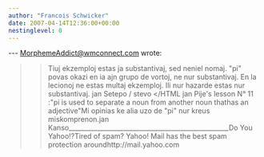 ```yaml
---
author: "Francois Schwicker"
date: 2007-04-14T12:36:00+00:00
nestinglevel: 0
---
```

\---
 [MorphemeAddict@wmconnect.com](mailto://MorphemeAddict@wmconnect.com) wrote:

>> Tiuj ekzemploj estas ja substantivaj, sed neniel
> nomaj.
> "pi" povas okazi en ia ajn grupo de vortoj, ne nur
> substantivaj. En la
> lecionoj ne estas multaj ekzemploj. Ili nur hazarde
> estas nur substantivaj.
>> jan Setepo / stevo </HTML
>>jan Pije's lesson N° 11 :"pi is used to separate a noun from another noun thathas an adjective"Mi opinias ke alia uzo de "pi" nur kreus miskomprenon.jan Kanso\_\_\_\_\_\_\_\_\_\_\_\_\_\_\_\_\_\_\_\_\_\_\_\_\_\_\_\_\_\_\_\_\_\_\_\_\_\_\_\_\_\_\_\_\_\_\_\_\_\_Do You Yahoo!?Tired of spam? Yahoo! Mail has the best spam protection aroundhttp://mail.yahoo.com